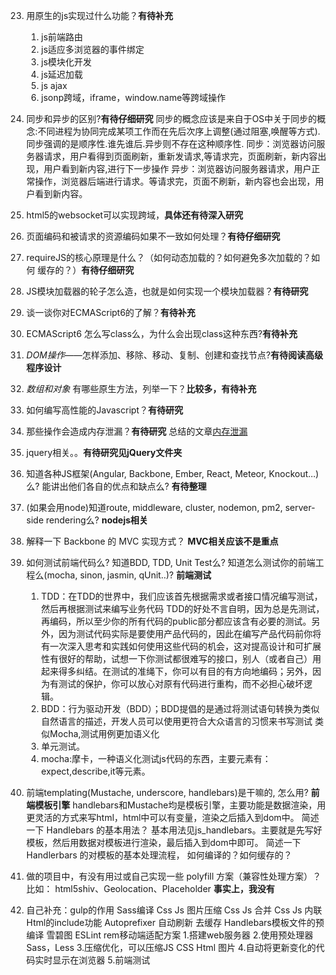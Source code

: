23. 用原生的js实现过什么功能？**有待补充**
    1. js前端路由
    2. js适应多浏览器的事件绑定
    3. js模块化开发
    4. js延迟加载
    5. js ajax
    6. jsonp跨域，iframe，window.name等跨域操作
30. 同步和异步的区别?**有待仔细研究**
    同步的概念应该是来自于OS中关于同步的概念:不同进程为协同完成某项工作而在先后次序上调整(通过阻塞,唤醒等方式).同步强调的是顺序性.谁先谁后.异步则不存在这种顺序性.
    同步：浏览器访问服务器请求，用户看得到页面刷新，重新发请求,等请求完，页面刷新，新内容出现，用户看到新内容,进行下一步操作
    异步：浏览器访问服务器请求，用户正常操作，浏览器后端进行请求。等请求完，页面不刷新，新内容也会出现，用户看到新内容。
31. html5的websocket可以实现跨域，**具体还有待深入研究**
32. 页面编码和被请求的资源编码如果不一致如何处理？**有待仔细研究**
35. requireJS的核心原理是什么？（如何动态加载的？如何避免多次加载的？如何 缓存的？）**有待仔细研究**
36. JS模块加载器的轮子怎么造，也就是如何实现一个模块加载器？**有待研究**
37. 谈一谈你对ECMAScript6的了解？**有待补充**
38. ECMAScript6 怎么写class么，为什么会出现class这种东西?**有待补充**
41. *DOM操作*——怎样添加、移除、移动、复制、创建和查找节点?**有待阅读高级程序设计**
43. *数组和对象* 有哪些原生方法，列举一下？**比较多，有待补充**
46. 如何编写高性能的Javascript？**有待研究**
47. 那些操作会造成内存泄漏？**有待研究**
    总结的文章[内存泄漏](http://www.jianshu.com/p/ffaa61170220)


48. jquery相关。。**有待研究见jQuery文件夹**
55. 知道各种JS框架(Angular, Backbone, Ember, React, Meteor, Knockout...)么? 能讲出他们各自的优点和缺点么?
    **有待整理**
58. (如果会用node)知道route, middleware, cluster, nodemon, pm2, server-side rendering么?
    **nodejs相关**
59.  解释一下 Backbone 的 MVC 实现方式？
    **MVC相关应该不是重点**
61. 如何测试前端代码么? 知道BDD, TDD, Unit Test么? 知道怎么测试你的前端工程么(mocha, sinon, jasmin, qUnit..)?
    **前端测试**
    1. TDD：在TDD的世界中，我们应该首先根据需求或者接口情况编写测试，然后再根据测试来编写业务代码
       TDD的好处不言自明，因为总是先测试，再编码，所以至少你的所有代码的public部分都应该含有必要的测试。另外，因为测试代码实际是要使用产品代码的，因此在编写产品代码前你将有一次深入思考和实践如何使用这些代码的机会，这对提高设计和可扩展性有很好的帮助，试想一下你测试都很难写的接口，别人（或者自己）用起来得多纠结。在测试的准绳下，你可以有目的有方向地编码；另外，因为有测试的保护，你可以放心对原有代码进行重构，而不必担心破坏逻辑。
    2. BDD：行为驱动开发（BDD）；BDD提倡的是通过将测试语句转换为类似自然语言的描述，开发人员可以使用更符合大众语言的习惯来书写测试
       类似Mocha,测试用例更加语义化
    3. 单元测试。
    4. mocha:摩卡，一种语义化测试js代码的东西，主要元素有：expect,describe,it等元素。
62. 前端templating(Mustache, underscore, handlebars)是干嘛的, 怎么用?
    **前端模板引擎**
    handlebars和Mustache均是模板引擎，主要功能是数据渲染，用更灵活的方式来写html，html中可以有变量，渲染之后插入到dom中。
    简述一下 Handlebars 的基本用法？
    基本用法见js_handlebars。主要就是先写好模板，然后用数据对模板进行渲染，最后插入到dom中即可。
    简述一下 Handlerbars 的对模板的基本处理流程， 如何编译的？如何缓存的？
65. 做的项目中，有没有用过或自己实现一些 polyfill 方案（兼容性处理方案）？
    比如： html5shiv、Geolocation、Placeholder **事实上，我没有**
67. 自己补充：gulp的作用
        Sass编译
        Css Js 图片压缩
        Css Js 合并
        Css Js 内联
        Html的include功能
        Autoprefixer
        自动刷新
        去缓存
        Handlebars模板文件的预编译
        雪碧图
        ESLint
        rem移动端适配方案
        1.搭建web服务器
        2.使用预处理器Sass，Less
        3.压缩优化，可以压缩JS CSS Html 图片
        4.自动将更新变化的代码实时显示在浏览器
        5.前端测试
